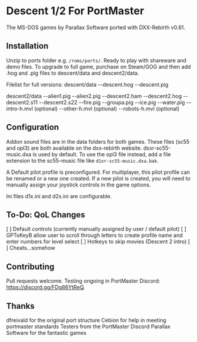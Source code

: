 # Descent 1/2 For PortMaster
The MS-DOS games by Parallax Software ported with DXX-Rebirth v0.61.

## Installation
Unzip to ports folder e.g. ```/roms/ports/```. Ready to play with shareware and demo files. To upgrade to full game, purchase on Steam/GOG and then add .hog and .pig files to descent/data and descent2/data.

Filelist for full versions:
descent/data
--descent.hog
--descent.pig

descent2/data
--alien1.pig
--alien2.pig
--descent2.ham
--descent2.hog
--descent2.s11
--descent2.s22
--fire.pig
--groupa.pig
--ice.pig
--water.pig
--intro-h.mvl (optional)
--other-h.mvl (optional)
--robots-h.mvl (optional)


## Configuration
Addon sound files are in the data folders for both games. These files (sc55 and opl3) are both available on the dxx-rebirth website. dxxr-sc55-music.dxa is used by default. To use the opl3 file instead,
add a file extension to the sc55-music file like ```d1xr-sc55-music.dxa.bak```.

A Default pilot profile is preconfigured. For multiplayer, this pilot profile can be renamed or a new one created. If a new pilot is created, you will need to manually assign your joystick controls in the game options.

Ini files d1x.ini and d2x.ini are configurable.

## To-Do: QoL Changes
[ ] Default controls (currently manually assigned by user / default pilot)
[ ] GPToKeyB allow user to scroll through letters to create profile name and enter numbers for level select
[ ] Hotkeys to skip movies (Descent 2 intro) 
[ ] Cheats...somehow

## Contributing
Pull requests welcome. Testing ongoing in PortMaster Discord: https://discord.gg/FDg86YtReQ.

## Thanks
dfreivald for the original port structure
Cebion for help in meeting portmaster standards
Testers from the PortMaster Discord
Parallax Software for the fantastic games

